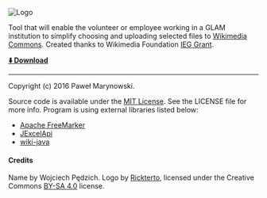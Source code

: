 ![Logo](http://i.imgur.com/Wjti8vi.png)

Tool that will enable the volunteer or employee working in a GLAM institution to simplify choosing and uploading selected files to [Wikimedia Commons](https://commons.wikimedia.org/). Created thanks to Wikimedia Foundation [IEG Grant](https://meta.wikimedia.org/wiki/Grants:IEG/Batch_uploader_for_small_GLAM_projects).

__[:arrow_down: Download](https://github.com/yarl/pattypan/releases)__

----

Copyright (c) 2016 Paweł Marynowski.

Source code is available under the [MIT License](https://github.com/yarl/pattypan/blob/master/LICENSE). See the LICENSE file for more info. Program is using external libraries listed below:
* [Apache FreeMarker](http://freemarker.incubator.apache.org/)
* [JExcelApi](http://jexcelapi.sourceforge.net/)
* [wiki-java](https://github.com/MER-C/wiki-java)

#### Credits
Name by Wojciech Pędzich. Logo by [Rickterto](//commons.wikimedia.org/wiki/User:Rickterto), licensed under the Creative Commons [BY-SA 4.0](https://creativecommons.org/licenses/by-sa/4.0/deed.en) license.


